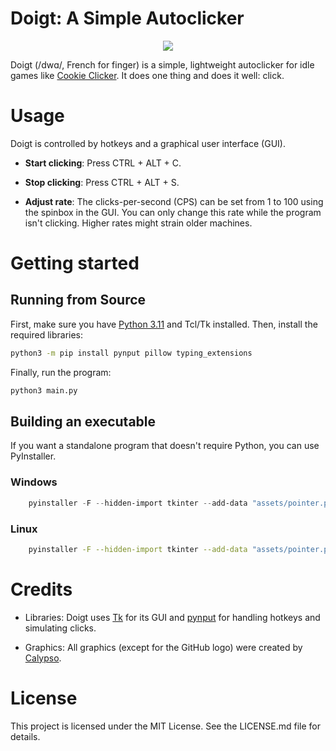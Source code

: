 # Doigt: A Simple Autoclicker

<p align="center">
    <img src="https://i.imgur.com/HW64MWa.gif">
</p>
        
Doigt (/dwɑ/, French for finger) is a simple, lightweight autoclicker for idle games like [Cookie Clicker](https://orteil.dashnet.org/cookieclicker/). It does one thing and does it well: click.

# Usage

Doigt is controlled by hotkeys and a graphical user interface (GUI).

- **Start clicking**: Press CTRL + ALT + C.

- **Stop clicking**: Press CTRL + ALT + S.

- **Adjust rate**: The clicks-per-second (CPS) can be set from 1 to 100 using the spinbox in the GUI. You can only change this rate while the program isn't clicking. Higher rates might strain older machines.

# Getting started

## Running from Source

First, make sure you have [Python 3.11](https://www.python.org/downloads/) and Tcl/Tk installed. Then, install the required libraries:

```bash
python3 -m pip install pynput pillow typing_extensions
```

Finally, run the program:

```bash
python3 main.py
```

## Building an executable

If you want a standalone program that doesn't require Python, you can use PyInstaller.

### Windows

```powershell
    pyinstaller -F --hidden-import tkinter --add-data "assets/pointer.png;assets/" --add-data "assets/github.png;assets" --icon "assets/pointer.ico" --onefile --windowed main.py -n doigt.exe
```

### Linux

```bash
    pyinstaller -F --hidden-import tkinter --add-data "assets/pointer.png:assets/" --add-data "assets/github.png:assets" --onefile --windowed main.py -n doigt
```

# Credits

- Libraries: Doigt uses [Tk](https://www.tcl-lang.org/) for its GUI and [pynput](https://pynput.readthedocs.io/en/latest/) for handling hotkeys and simulating clicks.

- Graphics: All graphics (except for the GitHub logo) were created by [Calypso](https://github.com/jesuiscalypso).

# License

This project is licensed under the MIT License. See the LICENSE.md file for details.
